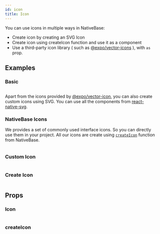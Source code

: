 ```yaml
---
id: icon
title: Icon
---
```


You can use icons in multiple ways in NativeBase:

- Create icon by creating an SVG Icon
- Create icon using createIcon function and use it as a component
- Use a third-party icon library ( such as [@expo/vector-icons](https://github.com/expo/vector-icons) ), with `as` prop.

## Examples

### Basic

```ComponentSnackPlayer path=primitives,Icon,Basic.tsx

```

Apart from the icons provided by [@expo/vector-icon](https://github.com/expo/vector-icons), you can also create custom icons using SVG. You can use all the components from [react-native-svg](https://github.com/react-native-svg/react-native-svg).

### NativeBase Icons

We provides a set of commonly used interface icons. So you can directly use them in your project. All our icons are create using [`createIcon`](icon#createicon) function from NativeBase.

```ComponentSnackPlayer path=primitives,Icon,AllIcons.tsx

```

### Custom Icon

```ComponentSnackPlayer path=primitives,Icon,CustomIcon.tsx

```

### Create Icon

```ComponentSnackPlayer path=primitives,Icon,CreateIcon.tsx

```

## Props

### Icon

```ComponentPropTable path=primitives,Icon,Icon.tsx  showStylingProps=true

```

### createIcon

```ComponentPropTable path=primitives,Icon,createIcon.tsx

```
